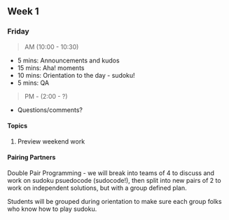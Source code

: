## Week 1

### Friday

> AM (10:00 - 10:30)

- 5 mins: Announcements and kudos
- 15 mins: Aha! moments
- 10 mins: Orientation to the day - sudoku!
- 5 mins: QA

> PM - (2:00 - ?)

- Questions/comments?

#### Topics

1. Preview weekend work

#### Pairing Partners

Double Pair Programming - we will break into teams of 4 to discuss and work on sudoku psuedocode (sudocode!), then split into new pairs of 2 to work on independent solutions, but with a group defined plan.

Students will be grouped during orientation to make sure each group folks who know how to play sudoku.

